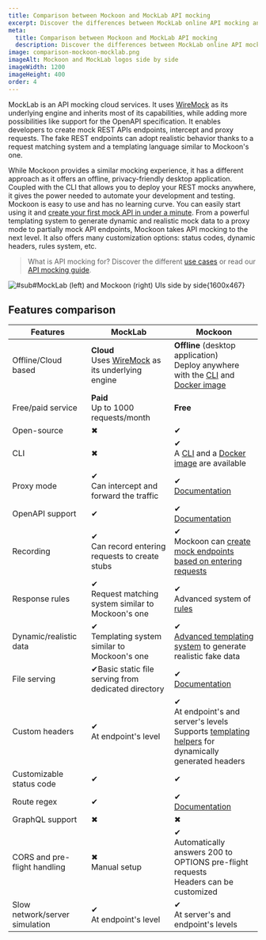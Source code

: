 ```yaml
---
title: Comparison between Mockoon and MockLab API mocking
excerpt: Discover the differences between MockLab online API mocking and Mockoon's desktop application and CLI mocking features
meta:
  title: Comparison between Mockoon and MockLab API mocking
  description: Discover the differences between MockLab online API mocking and Mockoon's desktop application and CLI mocking features
image: comparison-mockoon-mocklab.png
imageAlt: Mockoon and MockLab logos side by side
imageWidth: 1200
imageHeight: 400
order: 4
---
```


MockLab is an API mocking cloud services. It uses [WireMock](/compare/wiremock/) as its underlying engine and inherits most of its capabilities, while adding more possibilities like support for the OpenAPI specification. It enables developers to create mock REST APIs endpoints, intercept and proxy requests. The fake REST endpoints can adopt realistic behavior thanks to a request matching system and a templating language similar to Mockoon's one.

While Mockoon provides a similar mocking experience, it has a different approach as it offers an offline, privacy-friendly desktop application. Coupled with the CLI that allows you to deploy your REST mocks anywhere, it gives the power needed to automate your development and testing.
Mockoon is easy to use and has no learning curve. You can easily start using it and [create your first mock API in under a minute](/tutorials/getting-started/).
From a powerful templating system to generate dynamic and realistic mock data to a proxy mode to partially mock API endpoints, Mockoon takes API mocking to the next level. It also offers many customization options: status codes, dynamic headers, rules system, etc.

> What is API mocking for? Discover the different [use cases](/use-cases/) or read our [API mocking guide](/articles/what-is-api-mocking/).

![#sub#MockLab (left) and Mockoon (right) UIs side by side{1600x467}](/images/compare/comparison-mockoon-mocklab-screenshot.png)

## Features comparison

| Features                                                       | MockLab                                                                                               | Mockoon                                                                                                                                                                                                          |
| -------------------------------------------------------------- | ----------------------------------------------------------------------------------------------------- | ---------------------------------------------------------------------------------------------------------------------------------------------------------------------------------------------------------------- |
| <span class="text-muted">Offline/Cloud based</span>            | **Cloud**<br/>Uses [WireMock](/compare/wiremock/) as its underlying engine                            | **Offline** (desktop application)<br/>Deploy anywhere with the [CLI](/cli/) and [Docker image](https://hub.docker.com/r/mockoon/cli)                                                                             |
| <span class="text-muted">Free/paid service</span>              | **Paid**<br/>Up to 1000 requests/month                                                                | **Free**                                                                                                                                                                                                         |
| <span class="text-muted">Open-source</span>                    | <span class="text-danger fw-bold fs-3">✖</span>                                                       | <span class="text-success fw-bold fs-3">✔</span>                                                                                                                                                                 |
| <span class="text-muted">CLI</span>                            | <span class="text-danger fw-bold fs-3">✖</span>                                                       | <span class="text-success fw-bold fs-3">✔</span> <br/>A [CLI](/cli/) and a [Docker image](https://hub.docker.com/r/mockoon/cli) are available                                                                    |
| <span class="text-muted">Proxy mode</span>                     | <span class="text-success fw-bold fs-3">✔</span><br/>Can intercept and forward the traffic            | <span class="text-success fw-bold fs-3">✔</span><br/>[Documentation](/tutorials/partial-mocking-proxy/)                                                                                                          |
| <span class="text-muted">OpenAPI support </span>               | <span class="text-success fw-bold fs-3">✔</span>                                                      | <span class="text-success fw-bold fs-3">✔</span><br/>[Documentation](/docs/latest/openapi/import-export-openapi-format/)                                                                                         |
| <span class="text-muted">Recording</span>                      | <span class="text-success fw-bold fs-3">✔</span><br/>Can record entering requests to create stubs     | <span class="text-success fw-bold fs-3">✔</span><br/>Mockoon can [create mock endpoints based on entering requests](/tutorials/requests-recording-auto-mocking/)                                                 |
| <span class="text-muted">Response rules</span>                 | <span class="text-success fw-bold fs-3">✔</span><br/>Request matching system similar to Mockoon's one | <span class="text-success fw-bold fs-3">✔</span><br/>Advanced system of [rules](/docs/latest/route-responses/dynamic-rules/)                                                                                     |
| <span class="text-muted">Dynamic/realistic data</span>         | <span class="text-success fw-bold fs-3">✔</span><br/>Templating system similar to Mockoon's one       | <span class="text-success fw-bold fs-3">✔</span><br/>[Advanced templating system](/tutorials/generate-mock-json-data/) to generate realistic fake data                                                           |
| <span class="text-muted">File serving</span>                   | <span class="text-success fw-bold fs-3">✔</span>Basic static file serving from dedicated directory    | <span class="text-success fw-bold fs-3">✔</span><br/>[Documentation](/docs/latest/response-body/file-serving/)                                                                                                   |
| <span class="text-muted">Custom headers</span>                 | <span class="text-success fw-bold fs-3">✔</span><br/>At endpoint's level                              | <span class="text-success fw-bold fs-3">✔</span><br/>At endpoint's and server's levels<br/>Supports [templating helpers](/docs/latest/templating/overview/#headers-templating) for dynamically generated headers |
| <span class="text-muted">Customizable status code</span>       | <span class="text-success fw-bold fs-3">✔</span>                                                      | <span class="text-success fw-bold fs-3">✔</span>                                                                                                                                                                 |
| <span class="text-muted">Route regex</span>                    | <span class="text-success fw-bold fs-3">✔</span>                                                      | <span class="text-success fw-bold fs-3">✔</span><br/>[Documentation](/docs/latest/api-endpoints/routing/)                                                                                                        |
| <span class="text-muted">GraphQL support</span>                | <span class="text-danger fw-bold fs-3">✖</span>                                                       | <span class="text-danger fw-bold fs-3">✖</span>                                                                                                                                                                  |
| <span class="text-muted">CORS and pre-flight handling</span>   | <span class="text-danger fw-bold fs-3">✖</span><br/>Manual setup                                      | <span class="text-success fw-bold fs-3">✔</span><br/>Automatically answers 200 to OPTIONS pre-flight requests<br/>Headers can be customized                                                                      |
| <span class="text-muted">Slow network/server simulation</span> | <span class="text-success fw-bold fs-3">✔</span><br/>At endpoint's level                              | <span class="text-success fw-bold fs-3">✔</span><br/>At server's and endpoint's levels                                                                                                                           |

